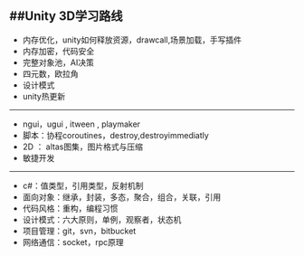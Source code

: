 

##**Unity 3D学习路线**
---------------------------------------------------------------------------------


* 内存优化，unity如何释放资源，drawcall,场景加载，手写插件
* 内存加密，代码安全
* 完整对象池，AI决策
* 四元数，欧拉角
* 设计模式
* unity热更新

--------------------------------------------------------

* ngui，ugui ,    itween   ,   playmaker
* 脚本：协程coroutines，destroy,destroyimmediatly
* 2D ： altas图集，图片格式与压缩
* 敏捷开发

--------------------------------------------------------

* c#：值类型，引用类型，反射机制
* 面向对象：继承，封装，多态，聚合，组合，关联，引用
* 代码风格：重构，编程习惯
* 设计模式：六大原则，单例，观察者，状态机
* 项目管理：git，svn，bitbucket
* 网络通信：socket，rpc原理
